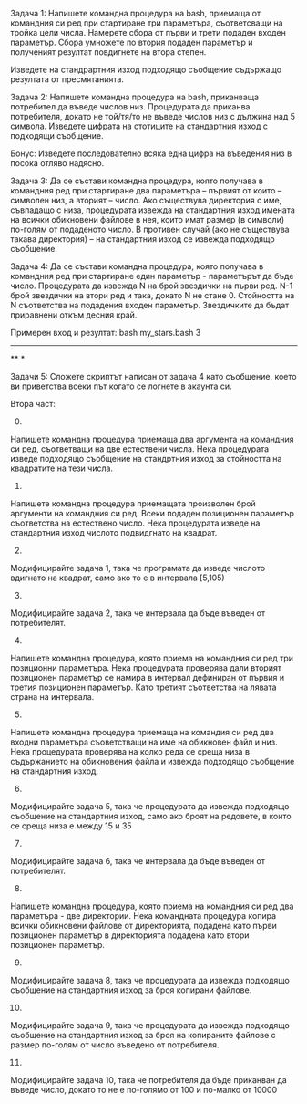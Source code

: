 Задача 1:
Напишете командна процедура на bash, приемаща от командния си ред при стартиране три параметъра, съответсващи на тройка цели числа.
Намерете сбора от първи и трети подаден входен параметър. Сбора умножете по втория подаден параметър и полученият резултат
повдигнете на втора степен.

Изведете на стандрартния изход подходящо съобщение съдържащо резултата от пресмятанията.

Задача 2:
Напишете командна процедура на bash, приканваща потребител да въведе числов низ.
Процедурата да приканва потребителя, докато не той/тя/то не въведе числов низ с дължина над 5 символа.
Изведете цифрата на стотиците на стандартния изход с подходящи съобщение.

Бонус:
Изведете последователно всяка една цифра на въведения низ в посока отляво надясно.

Задача 3:
Да се състави командна процедура, която получава в командния ред при стартиране два параметъра
 – първият от които – символен низ, а вторият – число. Ако съществува директория с име, съвпадащо с низа,
процедурата извежда на стандартния изход имената на всички обикновени файлове в нея, които имат размер (в символи) по-голям
от подаденото число. В противен случай (ако не съществува такава директория) – на стандартния изход се извежда подходящо съобщение.

Задача 4:
Да се състави командна процедура, която получава в командния ред при стартиране един параметър - параметърът да бъде число.
Процедурата да извежда N на брой звездички на първи ред.
N-1 брой звездички на втори ред и така, докато N не стане 0.
Стойността на N съответства на подадения входен параметър.
Звездичките да бъдат приравнени откъм десния край.

Примерен вход и резултат:
bash my_stars.bash 3
***
 **
  *

Задачи 5:
Сложете скриптът написан от задача 4 като съобщение, което ви приветства всеки път когато се логнете в акаунта си.


Втора част:

0.
Напишете командна процедура приемаща два аргумента на командния си ред, съответващи на две естествени числа.
Нека процедурата изведе подходящо съобщение на стандртния изход за стойността на квадратите на тези числа.

1.
Напишете командна процедура приемащата произволен брой аргументи на командния си ред.
Всеки подаден позиционен параметър съответства на естествено число.
Нека процедурата изведе на стандартния изход числото подвидгнато на квадрат.

2.
Модифицирайте задача 1, така че програмата да изведе числото вдигнато на квадрат, само ако то е в интервала [5,105)

3.
Модифицирайте задача 2, така че интервала да бъде въведен от потребителят.

4.
Напишете командна процедура, която приема на командния си ред три позиционни параметъра.
Нека процедурата проверява дали вторият позиционен параметър се намира в интервал дефиниран от първия и третия позиционен параметър.
Като третият съответства на лявата страна на интервала.

5.
Напишете командна процедура приемаща на командия си ред два входни параметъра съоветстващи на име на обикновен файл и низ.
Нека процедурата проверява на колко реда се среща низа в съдържанието на обикновения файлa и извежда подходящo съобщение на
стандартния изход.

6.
Модифицирайте задача 5, така че процедурата да извежда подходящо съобщение на стандартния изход, само ако броят на редовете, в
които се среща низа е между 15 и 35

7.
Модифицирайте задача 6, така че интервала да бъде въведен от потребителят.

8.
Напишете командна процедура, която приема на командния си ред два параметъра - две директории.
Нека командната процедура копира всички обикновени файлове от директорията, подадена като първи позиционен параметър в директорията
подадена като втори позиционен параметър.

9.
Модифицирайте задача 8, така че процедурата да извежда подходящо съобщение на стандартния изход за броя копирани файлове.

10.
Модифицирайте задача 9, така че процедурата да извежда подходящо съобщение на стандартния изход за броя на копираните файлове с размер
по-голям от число въведено от потребителя.

11.
Модифицирайте задача 10, така че потребителя да бъде приканван да въведе число, докато то не е по-голямо от 100 и по-малко от 10000
